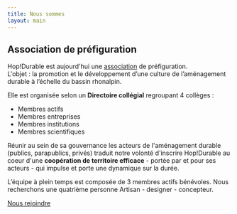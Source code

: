 ```yaml
---
title: Nous sommes
layout: main
---
```


## Association de préfiguration  

Hop!Durable est aujourd'hui une [association](http://www.journal-officiel.gouv.fr/publications/assoc/pdf/2016/0040/JOAFE_PDF_Unitaire_20160040_00728.pdf) de préfiguration.  
L'objet : la promotion et le développement d’une culture de l’aménagement durable à l’échelle du bassin rhonalpin.  

Elle est organisée selon un **Directoire collégial** regroupant 4 collèges :

 - Membres actifs  
 - Membres entreprises  
 - Membres institutions  
 - Membres scientifiques  

Réunir au sein de sa gouvernance les acteurs de l'aménagement durable (publics, parapublics, privés) traduit notre volonté d'inscrire Hop!Durable au coeur d'une **coopération de territoire efficace** - portée par et pour ses acteurs - qui impulse et porte une dynamique sur la durée.  

L’équipe à plein temps est composée de 3 membres actifs bénévoles.
Nous recherchons une quatrième personne Artisan - designer - concepteur.

<a href="offre-artisan-designer.html" class="button">Nous rejoindre</a>
